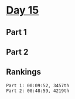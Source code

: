 # [Day 15](https://adventofcode.com/2023/day/15)

## Part 1

## Part 2

## Rankings

    Part 1: 00:09:52, 3457th
    Part 2: 00:48:59, 4219th
